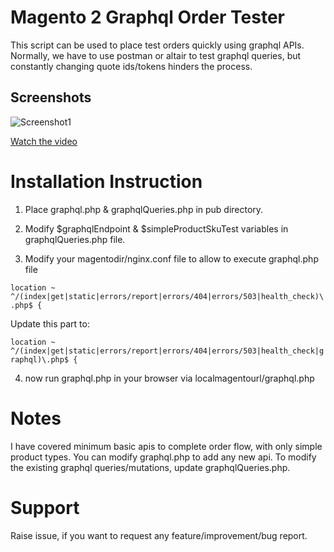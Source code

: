 # Magento 2 Graphql Order Tester
This script can be used to place test orders quickly using graphql APIs. Normally, we have to use postman or altair to test graphql queries, but constantly changing quote ids/tokens hinders the process.

## Screenshots
![Screenshot1](https://raw.githubusercontent.com/theshreyas/magento-2-quickies/main/media/MagentoGraphQlOrderFlowTester.gif)

[Watch the video](https://www.awesomescreenshot.com/video/31047374?key=cec0beb9cf37e20fce21e6f00b947694)

# Installation Instruction
1. Place graphql.php & graphqlQueries.php in pub directory.
2. Modify $graphqlEndpoint & $simpleProductSkuTest variables in graphqlQueries.php file.

3. Modify your magentodir/nginx.conf file to allow to execute graphql.php file

``
location ~ ^/(index|get|static|errors/report|errors/404|errors/503|health_check)\.php$ {
``

Update this part to:

``
location ~ ^/(index|get|static|errors/report|errors/404|errors/503|health_check|graphql)\.php$ {
``

4. now run graphql.php in your browser via
localmagentourl/graphql.php

# Notes
I have covered minimum basic apis to complete order flow, with only simple product types. You can modify graphql.php to add any new api. To modify the existing graphql queries/mutations, update graphqlQueries.php. 

# Support
Raise issue, if you want to request any feature/improvement/bug report.
